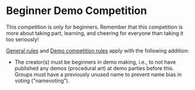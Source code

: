# Beginner Demo Competition
This competition is only for beginners. Remember that this competition is more about taking part, learning, and cheering for everyone than taking it too seriously!

[General rules](./general.md) and [Demo competition rules](./realtime.md) apply with the following addition:

 * The creator(s) must be beginners in demo making, i.e., to not have published any demos (procedural art) at demo parties before this. Groups must have a previously unused name to prevent name bias in voting ("namevoting").